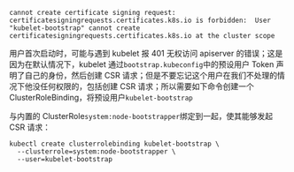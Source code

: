```
cannot create certificate signing request: certificatesigningrequests.certificates.k8s.io is forbidden:  User "kubelet-bootstrap" cannot create certificatesigningrequests.certificates.k8s.io at the cluster scope
```

用户首次启动时，可能与遇到 kubelet 报 401 无权访问 apiserver 的错误；这是因为在默认情况下，kubelet 通过`bootstrap.kubeconfig`中的预设用户 Token 声明了自己的身份，然后创建 CSR 请求；但是不要忘记这个用户在我们不处理的情况下他没任何权限的，包括创建 CSR 请求；所以需要如下命令创建一个 ClusterRoleBinding，将预设用户`kubelet-bootstrap`

与内置的 ClusterRole`system:node-bootstrapper`绑定到一起，使其能够发起 CSR 请求：

```
kubectl create clusterrolebinding kubelet-bootstrap \
  --clusterrole=system:node-bootstrapper \
  --user=kubelet-bootstrap
```



